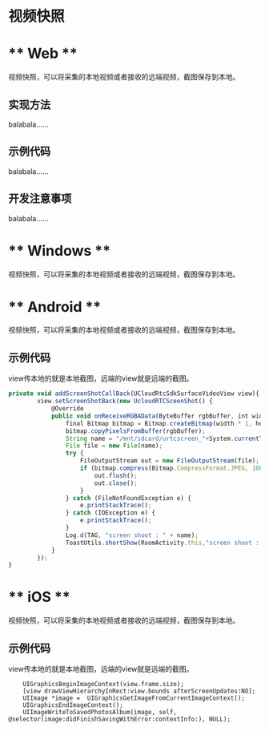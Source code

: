 # 视频快照

<!-- tabs:start -->

# ** Web **

视频快照，可以将采集的本地视频或者接收的远端视频，截图保存到本地。    

## 实现方法

balabala……    

## 示例代码

balabala……    

## 开发注意事项

balabala……  

# ** Windows **

视频快照，可以将采集的本地视频或者接收的远端视频，截图保存到本地。      


# ** Android **

视频快照，可以将采集的本地视频或者接收的远端视频，截图保存到本地。  

## 示例代码

view传本地的就是本地截图，远端的view就是远端的截图。    

```js
private void addScreenShotCallBack(UCloudRtcSdkSurfaceVideoView view){
        view.setScreenShotBack(new UcloudRTCSceenShot() {
            @Override
            public void onReceiveRGBAData(ByteBuffer rgbBuffer, int width, int height) {
                final Bitmap bitmap = Bitmap.createBitmap(width * 1, height * 1, Bitmap.Config.ARGB_8888);
                bitmap.copyPixelsFromBuffer(rgbBuffer);
                String name = "/mnt/sdcard/urtcscreen_"+System.currentTimeMillis() +".jpg";
                File file = new File(name);
                try {
                    FileOutputStream out = new FileOutputStream(file);
                    if (bitmap.compress(Bitmap.CompressFormat.JPEG, 100, out)) {
                        out.flush();
                        out.close();
                    }
                } catch (FileNotFoundException e) {
                    e.printStackTrace();
                } catch (IOException e) {
                    e.printStackTrace();
                }
                Log.d(TAG, "screen shoot : " + name);
                ToastUtils.shortShow(RoomActivity.this,"screen shoot : " + name);
            }
        });
}
```

# ** iOS **

视频快照，可以将采集的本地视频或者接收的远端视频，截图保存到本地。    

## 示例代码

view传本地的就是本地截图，远端的view就是远端的截图。  

```
    UIGraphicsBeginImageContext(view.frame.size);
    [view drawViewHierarchyInRect:view.bounds afterScreenUpdates:NO];
    UIImage *image =  UIGraphicsGetImageFromCurrentImageContext();
    UIGraphicsEndImageContext();
    UIImageWriteToSavedPhotosAlbum(image, self, @selector(image:didFinishSavingWithError:contextInfo:), NULL);
```


<!-- tabs:end -->

